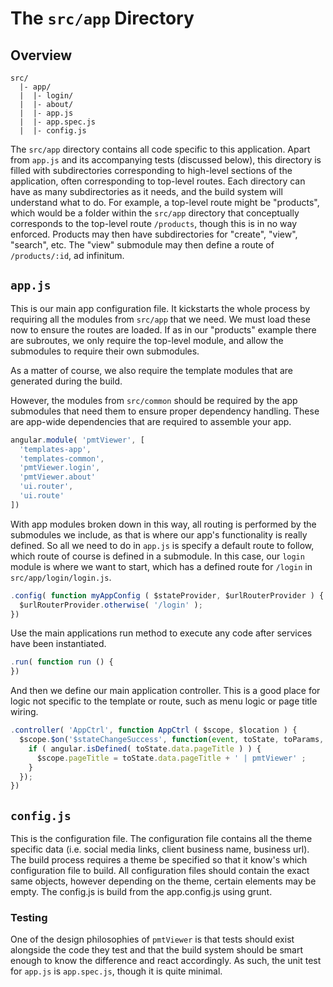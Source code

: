 # The `src/app` Directory

## Overview

```
src/
  |- app/
  |  |- login/
  |  |- about/
  |  |- app.js
  |  |- app.spec.js
  |  |- config.js
```

The `src/app` directory contains all code specific to this application. Apart
from `app.js` and its accompanying tests (discussed below), this directory is
filled with subdirectories corresponding to high-level sections of the
application, often corresponding to top-level routes. Each directory can have as
many subdirectories as it needs, and the build system will understand what to
do. For example, a top-level route might be "products", which would be a folder
within the `src/app` directory that conceptually corresponds to the top-level
route `/products`, though this is in no way enforced. Products may then have
subdirectories for "create", "view", "search", etc. The "view" submodule may
then define a route of `/products/:id`, ad infinitum.


## `app.js`

This is our main app configuration file. It kickstarts the whole process by
requiring all the modules from `src/app` that we need. We must load these now to
ensure the routes are loaded. If as in our "products" example there are
subroutes, we only require the top-level module, and allow the submodules to
require their own submodules.

As a matter of course, we also require the template modules that are generated
during the build.

However, the modules from `src/common` should be required by the app
submodules that need them to ensure proper dependency handling. These are
app-wide dependencies that are required to assemble your app.

```js
angular.module( 'pmtViewer', [
  'templates-app',
  'templates-common',
  'pmtViewer.login',
  'pmtViewer.about'
  'ui.router',
  'ui.route'
])
```

With app modules broken down in this way, all routing is performed by the
submodules we include, as that is where our app's functionality is really
defined.  So all we need to do in `app.js` is specify a default route to follow,
which route of course is defined in a submodule. In this case, our `login` module
is where we want to start, which has a defined route for `/login` in
`src/app/login/login.js`.

```js
.config( function myAppConfig ( $stateProvider, $urlRouterProvider ) {
  $urlRouterProvider.otherwise( '/login' );
})
```

Use the main applications run method to execute any code after services
have been instantiated.

```js
.run( function run () {
})
```

And then we define our main application controller. This is a good place for logic
not specific to the template or route, such as menu logic or page title wiring.

```js
.controller( 'AppCtrl', function AppCtrl ( $scope, $location ) {
  $scope.$on('$stateChangeSuccess', function(event, toState, toParams, fromState, fromParams){
    if ( angular.isDefined( toState.data.pageTitle ) ) {
      $scope.pageTitle = toState.data.pageTitle + ' | pmtViewer' ;
    }
  });
})
```

## `config.js`

This is the configuration file. The configuration file contains all the theme 
specific data (i.e. social media links, client business name, business url). The
build process requires a theme be specified so that it know's which configuration
file to build. All configuration files should contain the exact same objects,
however depending on the theme, certain elements may be empty. The config.js
is build from the app.config.js using grunt.

### Testing

One of the design philosophies of `pmtViewer` is that tests should exist
alongside the code they test and that the build system should be smart enough to
know the difference and react accordingly. As such, the unit test for `app.js`
is `app.spec.js`, though it is quite minimal.
